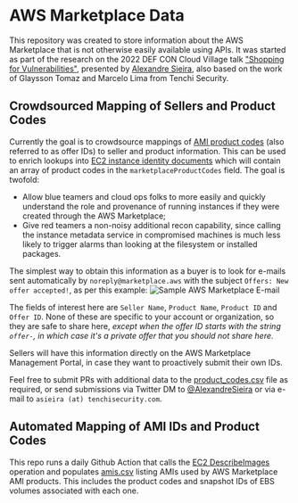 # AWS Marketplace Data

This repository was created to store information about the AWS Marketplace that is not otherwise easily available
using APIs. It was started as part of the research on the 2022 DEF CON Cloud Village talk 
["Shopping for Vulnerabilities"](https://cloud-village.org/#talks?collapseAlexandreSieira),
presented by [Alexandre Sieira](https://twitter.com/AlexandreSieira), also based on the work of Glaysson Tomaz and 
Marcelo Lima from Tenchi Security.

## Crowdsourced Mapping of Sellers and Product Codes

Currently the goal is to crowdsource mappings of [AMI product codes](https://docs.aws.amazon.com/marketplace/latest/userguide/ami-getting-started.html) 
(also referred to as offer IDs) to seller and product information. This can be used to enrich lookups into 
[EC2 instance identity documents](https://docs.aws.amazon.com/AWSEC2/latest/UserGuide/instance-identity-documents.html)
which will contain an array of product codes in the `marketplaceProductCodes` field. The goal is twofold:
* Allow blue teamers and cloud ops folks to more easily and quickly understand the role and provenance of running instances
if they were created through the AWS Marketplace;
* Give red teamers a non-noisy additional recon capability, since calling the instance metadata service in compromised
machines is much less likely to trigger alarms than looking at the filesystem or installed packages.

The simplest way to obtain this information as a buyer is to look for e-mails sent automatically by 
`noreply@marketplace.aws` with the subject `Offers: New offer accepted!`, as per this example:
![Sample AWS Marketplace E-mail](sample-email.png)

The fields of interest here are `Seller Name`, `Product Name`, `Product ID` and `Offer ID`. None of these are specific 
to your account or organization, so they are safe to share here, *except when the offer ID starts with the string 
`offer-`, in which case it's a private offer that you should not share here*.

Sellers will have this information directly on the AWS Marketplace Management Portal, in case they want to proactively
submit their own IDs.

Feel free to submit PRs with additional data to the [product_codes.csv](product_codes.csv) file as required, or send 
submissions via Twitter DM to [@AlexandreSieira](https://twitter.com/AlexandreSieira) or via e-mail to 
`asieira (at) tenchisecurity.com`.

## Automated Mapping of AMI IDs and Product Codes

This repo runs a daily Github Action that calls the [EC2 DescribeImages](https://docs.aws.amazon.com/AWSEC2/latest/APIReference/API_DescribeImages.html)
operation and populates [amis.csv](amis.csv) listing AMIs used by AWS Marketplace AMI products. This includes the 
product codes and snapshot IDs of EBS volumes associated with each one.
